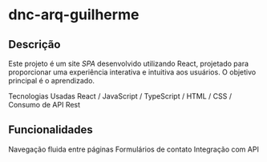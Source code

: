 # dnc-arq-guilherme

## Descrição

Este projeto é um site *SPA* desenvolvido utilizando React, projetado para proporcionar uma experiência interativa e intuitiva aos usuários. O objetivo principal é o aprendizado.

Tecnologias Usadas
React / JavaScript / TypeScript / HTML / CSS / Consumo de API Rest

## Funcionalidades

Navegação fluida entre páginas 
Formulários de contato
Integração com API